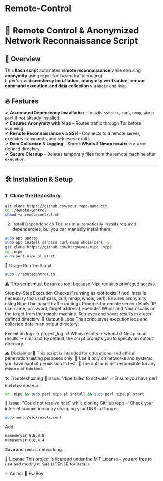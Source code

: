 # Remote-Control
# 🚀 Remote Control & Anonymized Network Reconnaissance Script

## 📌 Overview
This **Bash script** automates **remote reconnaissance** while ensuring **anonymity** using `Nipe` (Tor-based traffic routing).  
It performs **dependency installation, anonymity verification, remote command execution, and data collection** via `Whois` and `Nmap`.  

## 🔥 Features
✔ **Automated Dependency Installation** – Installs `sshpass`, `curl`, `nmap`, `whois`, `perl` if not already installed.  
✔ **Ensures Anonymity with Nipe** – Routes traffic through Tor before scanning.  
✔ **Remote Reconnaissance via SSH** – Connects to a remote server, executes commands, and retrieves results.  
✔ **Data Collection & Logging** – Stores **Whois & Nmap results** in a user-defined directory.  
✔ **Secure Cleanup** – Deletes temporary files from the remote machine after execution.  

---

## 🛠️ Installation & Setup

### **1. Clone the Repository**
```bash
git clone https://github.com/your-repo-name.git
cd ./Remote-Control
chmod +x remotecontrol.sh
```

2. Install Dependencies
The script automatically installs required dependencies, but you can manually install them:
```bash
sudo apt update
sudo apt install sshpass curl nmap whois perl -y
git clone https://github.com/htrgouvea/nipe .nipe
cd .nipe
sudo perl nipe.pl start
```

🚀 Usage
Run the Script
```bash
sudo ./remotecontrol.sh
```

⚠ This script must be run as root because Nipe requires privileged access.

Step-by-Step Execution
Checks if running as root (exits if not).
Installs necessary tools (sshpass, curl, nmap, whois, perl).
Ensures anonymity using Nipe (Tor-based traffic routing).
Prompts for remote server details (IP, username, password, target address).
Executes Whois and Nmap scans on the target from the remote machine.
Retrieves and saves results in a user-defined directory.
📂 Output & Logs
The script saves execution logs and collected data in an output directory:

Execution logs → project_log.txt
Whois results → whois.txt
Nmap scan results → nmap.txt
By default, the script prompts you to specify an output directory.

⚠️ Disclaimer
🚨 This script is intended for educational and ethical penetration testing purposes only.
🚨 Use it only on networks and systems you have explicit permission to test.
🚨 The author is not responsible for any misuse of this tool.

🛠️ Troubleshooting
🔹 Issue: "Nipe failed to activate"
✅ Ensure you have perl installed and run:
```bash
cd .nipe && sudo perl nipe.pl install && sudo perl nipe.pl start
```
🔹 Issue: "Could not resolve host" while cloning GitHub repo
✅ Check your internet connection or try changing your DNS to Google:
```bash
sudo nano /etc/resolv.conf
```
Add:
```bash
nameserver 8.8.8.8
nameserver 8.8.4.4
```
Save and restart networking.

📜 License
This project is licensed under the MIT License – you are free to use and modify it. See LICENSE for details.

✨ Author
👤 EvaRoy


